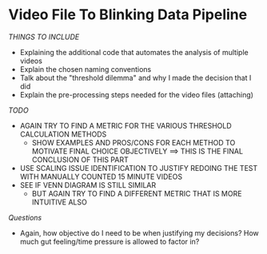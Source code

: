 # Video File To Blinking Data Pipeline

*THINGS TO INCLUDE*
* Explaining the additional code that automates the analysis of multiple videos
* Explain the chosen naming conventions
* Talk about the "threshold dilemma" and why I made the decision that I did
* Explain the pre-processing steps needed for the video files (attaching)

*TODO*
* AGAIN TRY TO FIND A METRIC FOR THE VARIOUS THRESHOLD CALCULATION METHODS
    * SHOW EXAMPLES AND PROS/CONS FOR EACH METHOD TO MOTIVATE FINAL CHOICE OBJECTIVELY ==> THIS IS THE FINAL CONCLUSION OF THIS PART
* USE SCALING ISSUE IDENTIFICATION TO JUSTIFY REDOING THE TEST WITH MANUALLY COUNTED 15 MINUTE VIDEOS
* SEE IF VENN DIAGRAM IS STILL SIMILAR
    * BUT AGAIN TRY TO FIND A DIFFERENT METRIC THAT IS MORE INTUITIVE ALSO

*Questions*
* Again, how objective do I need to be when justifying my decisions? How much gut feeling/time pressure is allowed to factor in?
